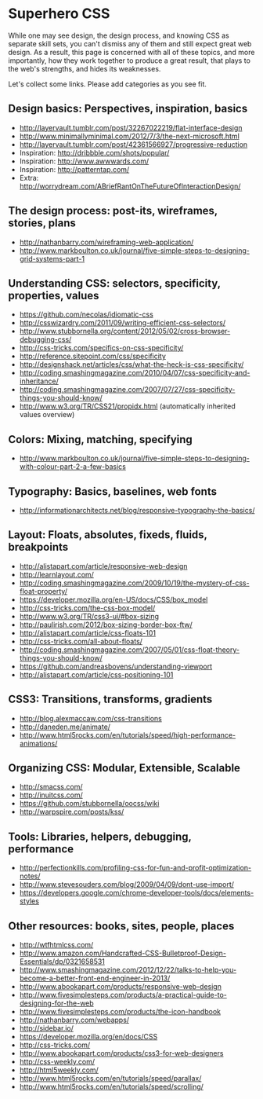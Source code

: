 # Superhero CSS

While one may see design, the design process, and knowing CSS as separate skill sets,
you can't dismiss any of them and still expect great web design.
As a result, this page is concerned with all of these topics, and more importantly,
how they work together to produce a great result, that plays to the web's strengths,
and hides its weaknesses.

Let's collect some links. Please add categories as you see fit.


## Design basics: Perspectives, inspiration, basics

* http://layervault.tumblr.com/post/32267022219/flat-interface-design
* http://www.minimallyminimal.com/2012/7/3/the-next-microsoft.html
* http://layervault.tumblr.com/post/42361566927/progressive-reduction
* Inspiration: http://dribbble.com/shots/popular/
* Inspiration: http://www.awwwards.com/
* Inspiration: http://patterntap.com/
* Extra: http://worrydream.com/ABriefRantOnTheFutureOfInteractionDesign/


## The design process: post-its, wireframes, stories, plans

* http://nathanbarry.com/wireframing-web-application/
* http://www.markboulton.co.uk/journal/five-simple-steps-to-designing-grid-systems-part-1


## Understanding CSS: selectors, specificity, properties, values

* https://github.com/necolas/idiomatic-css
* http://csswizardry.com/2011/09/writing-efficient-css-selectors/
* http://www.stubbornella.org/content/2012/05/02/cross-browser-debugging-css/
* http://css-tricks.com/specifics-on-css-specificity/
* http://reference.sitepoint.com/css/specificity
* http://designshack.net/articles/css/what-the-heck-is-css-specificity/
* http://coding.smashingmagazine.com/2010/04/07/css-specificity-and-inheritance/
* http://coding.smashingmagazine.com/2007/07/27/css-specificity-things-you-should-know/
* http://www.w3.org/TR/CSS21/propidx.html (automatically inherited values overview)


## Colors: Mixing, matching, specifying

* http://www.markboulton.co.uk/journal/five-simple-steps-to-designing-with-colour-part-2-a-few-basics


## Typography: Basics, baselines, web fonts

* http://informationarchitects.net/blog/responsive-typography-the-basics/


## Layout: Floats, absolutes, fixeds, fluids, breakpoints

* http://alistapart.com/article/responsive-web-design
* http://learnlayout.com/
* http://coding.smashingmagazine.com/2009/10/19/the-mystery-of-css-float-property/
* https://developer.mozilla.org/en-US/docs/CSS/box_model
* http://css-tricks.com/the-css-box-model/
* http://www.w3.org/TR/css3-ui/#box-sizing
* http://paulirish.com/2012/box-sizing-border-box-ftw/
* http://alistapart.com/article/css-floats-101
* http://css-tricks.com/all-about-floats/
* http://coding.smashingmagazine.com/2007/05/01/css-float-theory-things-you-should-know/
* https://github.com/andreasbovens/understanding-viewport
* http://alistapart.com/article/css-positioning-101


## CSS3: Transitions, transforms, gradients

* http://blog.alexmaccaw.com/css-transitions
* http://daneden.me/animate/
* http://www.html5rocks.com/en/tutorials/speed/high-performance-animations/


## Organizing CSS: Modular, Extensible, Scalable

* http://smacss.com/
* http://inuitcss.com/
* https://github.com/stubbornella/oocss/wiki
* http://warpspire.com/posts/kss/


## Tools: Libraries, helpers, debugging, performance

* http://perfectionkills.com/profiling-css-for-fun-and-profit-optimization-notes/
* http://www.stevesouders.com/blog/2009/04/09/dont-use-import/
* https://developers.google.com/chrome-developer-tools/docs/elements-styles


## Other resources: books, sites, people, places

* http://wtfhtmlcss.com/
* http://www.amazon.com/Handcrafted-CSS-Bulletproof-Design-Essentials/dp/0321658531
* http://www.smashingmagazine.com/2012/12/22/talks-to-help-you-become-a-better-front-end-engineer-in-2013/
* http://www.abookapart.com/products/responsive-web-design
* http://www.fivesimplesteps.com/products/a-practical-guide-to-designing-for-the-web
* http://www.fivesimplesteps.com/products/the-icon-handbook
* http://nathanbarry.com/webapps/
* http://sidebar.io/
* https://developer.mozilla.org/en/docs/CSS
* http://css-tricks.com/
* http://www.abookapart.com/products/css3-for-web-designers
* http://css-weekly.com/
* http://html5weekly.com/
* http://www.html5rocks.com/en/tutorials/speed/parallax/
* http://www.html5rocks.com/en/tutorials/speed/scrolling/
